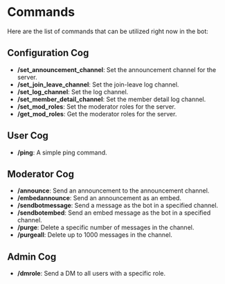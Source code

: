 
# Commands

Here are the list of commands that can be utilized right now in the bot:

## Configuration Cog
- **/set_announcement_channel**: Set the announcement channel for the server.
- **/set_join_leave_channel**: Set the join-leave log channel.
- **/set_log_channel**: Set the log channel.
- **/set_member_detail_channel**: Set the member detail log channel.
- **/set_mod_roles**: Set the moderator roles for the server.
- **/get_mod_roles**: Get the moderator roles for the server.

## User Cog
- **/ping**: A simple ping command.

## Moderator Cog
- **/announce**: Send an announcement to the announcement channel.
- **/embedannounce**: Send an announcement as an embed.
- **/sendbotmessage**: Send a message as the bot in a specified channel.
- **/sendbotembed**: Send an embed message as the bot in a specified channel.
- **/purge**: Delete a specific number of messages in the channel.
- **/purgeall**: Delete up to 1000 messages in the channel.

## Admin Cog
- **/dmrole**: Send a DM to all users with a specific role.
